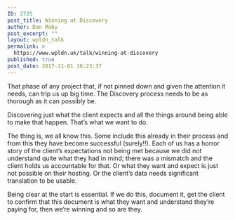 ```yaml
---
ID: 2725
post_title: Winning at Discovery
author: Dan Maby
post_excerpt: ""
layout: wpldn_talk
permalink: >
  https://www.wpldn.uk/talk/winning-at-discovery
published: true
post_date: 2017-11-01 16:23:37
---
```

That phase of any project that, if not pinned down and given the attention it needs, can trip us up big time. The Discovery process needs to be as thorough as it can possibly be.

Discovering just what the client expects and all the things around being able to make that happen. That’s what we want to do.

The thing is, we all know this. Some include this already in their process and from this they have become successful (surely!!). Each of us has a horror story of the client’s expectations not being met because we did not understand quite what they had in mind; there was a mismatch and the client holds us accountable for that. Or what they want and expect is just not possible on their hosting. Or the client’s data needs significant translation to be usable.

Being clear at the start is essential. If we do this, document it, get the client to confirm that this document is what they want and understand they’re paying for, then we’re winning and so are they.